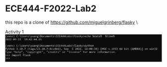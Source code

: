 # ECE444-F2022-Lab2

this repo is a clone of https://github.com/miguelgrinberg/flasky \

Activity 1\
![](images/Activity1.png)